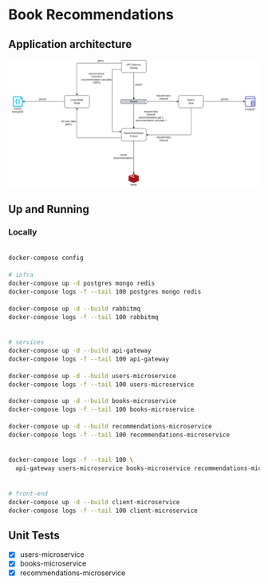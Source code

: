# Book Recommendations

## Application architecture
![Architecture](./architecture/book-recommendations.drawio.png)

## Up and Running

### Locally

```bash

docker-compose config

# infra
docker-compose up -d postgres mongo redis
docker-compose logs -f --tail 100 postgres mongo redis

docker-compose up -d --build rabbitmq
docker-compose logs -f --tail 100 rabbitmq


# services
docker-compose up -d --build api-gateway
docker-compose logs -f --tail 100 api-gateway

docker-compose up -d --build users-microservice
docker-compose logs -f --tail 100 users-microservice

docker-compose up -d --build books-microservice
docker-compose logs -f --tail 100 books-microservice

docker-compose up -d --build recommendations-microservice
docker-compose logs -f --tail 100 recommendations-microservice


docker-compose logs -f --tail 100 \
  api-gateway users-microservice books-microservice recommendations-microservice


# front-end
docker-compose up -d --build client-microservice
docker-compose logs -f --tail 100 client-microservice

```

## Unit Tests

- [x] users-microservice
- [x] books-microservice
- [x] recommendations-microservice
